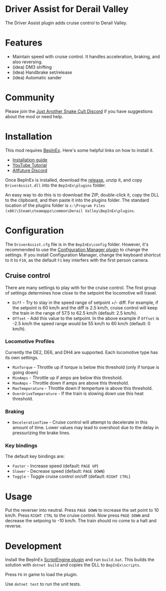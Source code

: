 # Driver Assist for Derail Valley

The Driver Assist plugin adds cruise control to Derail Valley.

# Features

* Maintain speed with cruise control. It handles acceleration, braking, and also reversing.
* (idea) DM3 shifting
* (idea) Handbrake set/release
* (idea) Automatic sander

# Community

Please join the [Just Another Snake Cult Discord](https://discord.gg/KNmFpwyzYf) if you have suggestions about the mod or need help.

# Installation

This mod requires [BepInEx](https://github.com/BepInEx/BepInEx/releases/tag/v5.4.21). Here's some helpful links on how to install it.

* [Installation guide](https://docs.bepinex.dev/articles/user_guide/installation/index.html)
* [YouTube Tutorial](https://youtu.be/PXwa4WMUie4)
* [Altfuture Discord](https://discord.gg/altfuture)

Once BepInEx is installed, download the [release](https://github.com/dtandersen/dv-driver-assist/releases), unzip it, and copy `DriverAssist.dll` into the `BepInEx\plugins` folder.

An easy way to do this is to download the ZIP, double-click it, copy the DLL to the clipboard, and then paste it into the plugins folder. The standard location of the plugins folder is `c:\Program Files (x86)\Steam\steamapps\common\Derail Valley\BepInEx\plugins`.

# Configuration

The `DriverAssist.cfg` file is in the `BepInEx\config` folder. However, it's recommended to use the [Configuration Manager plugin](https://github.com/BepInEx/BepInEx.ConfigurationManager) to change the settings. If you install Configuration Manager, change the keyboard shortcut to it to `F10`, as the default `F1` key interfers with the first person camera.

## Cruise control

There are many settings to play with for the cruise control. The first group of settings determines how close to the setpoint the locomotive will travel.

* `Diff` - Try to stay in the speed range of setpoint +/- diff. For example, if the setpoint is 60 km/h and the diff is 2.5 km/h, cruise control will keep the train in the range of 57.5 to 62.5 km/h (default: 2.5 km/h).
* `Offset` - Add this value to the setpoint. In the above example if `Offset` is -2.5 km/h the speed range would be 55 km/h to 60 km/h (default: 0 km/h).

### Locomotive Profiles

Currently the DE2, DE6, and DH4 are supported. Each locomotive type has its own settings.

* `MinTorque` - Throttle up if torque is below this threshold (only if torque is going down)
* `MinAmps` - Throttle up if amps are below this threshold.
* `MaxAmps` - Throttle down if amps are above this threshold.
* `MaxTemperature` - Throttle down if temperture is above this threshold.
* `OverdriveTemperature` - If the train is slowing down use this heat threshold.

### Braking

* `DecelerationTime` - Cruise control will attempt to decelerate in this amount of time. Lower values may lead to overshoot due to the delay in pressurizing the brake lines.

### Key bindings

The default key bindings are:

* `Faster` - Increase speed (default: `PAGE UP`)
* `Slower` - Decrease speed (default: `PAGE DOWN`)
* `Toggle` - Toggle cruise control on/off (default: `RIGHT CTRL`)

# Usage

Put the reverser into neutral. Press `PAGE DOWN` to increase the set point to 10 km/h. Press `RIGHT CTRL` to the cruise control. Now press `PAGE DOWN` and decrease the setpoing to -10 km/h. The train should no come to a halt and reverse.

# Development

Install the BepInEx [ScriptEngine plugin](https://github.com/BepInEx/BepInEx.Debug) and run `build.bat`. This builds the solution with `dotnet build` and copies the DLL to `BepInEx\scripts`.

Press `F6` in game to load the plugin.

Use `dotnet test` to run the unit tests.
